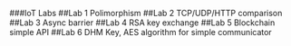 ###IoT Labs
##Lab 1
Polimorphism
##Lab 2
TCP/UDP/HTTP comparison
##Lab 3 
Async barrier
##Lab 4
RSA key exchange
##Lab 5
Blockchain simple API
##Lab 6
DHM Key, AES algorithm for simple communicator
